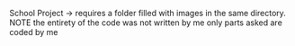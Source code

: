 School Project -> requires a folder filled with images in the same directory. 
NOTE the entirety of the code was not written by me only parts asked are coded by me
